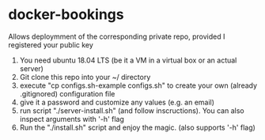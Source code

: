 # docker-bookings
Allows deploymment of the corresponding private repo, provided I registered your public key

1. You need ubuntu 18.04 LTS (be it a VM in a virtual box or an actual server)
2. Git clone this repo into your ~/ directory
3. execute "cp configs.sh-example configs.sh" to create your own (already .gitignored) configuration file
4. give it a password and customize any values (e.g. an email)
5. run script "./server-install.sh" (and follow inscructions). You can also inspect arguments with '-h' flag
6. Run the "./install.sh" script and enjoy the magic. (also supports '-h' flag)
